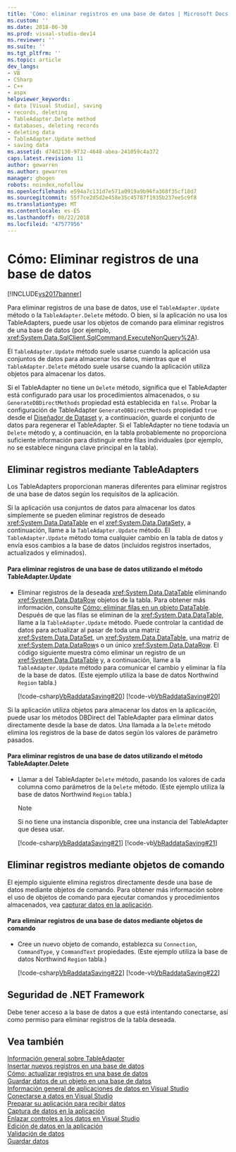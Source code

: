 ```yaml
---
title: 'Cómo: eliminar registros en una base de datos | Microsoft Docs'
ms.custom: ''
ms.date: 2018-06-30
ms.prod: visual-studio-dev14
ms.reviewer: ''
ms.suite: ''
ms.tgt_pltfrm: ''
ms.topic: article
dev_langs:
- VB
- CSharp
- C++
- aspx
helpviewer_keywords:
- data [Visual Studio], saving
- records, deleting
- TableAdapter.Delete method
- databases, deleting records
- deleting data
- TableAdapter.Update method
- saving data
ms.assetid: d74d2130-9732-4648-abea-241059c4a372
caps.latest.revision: 11
author: gewarren
ms.author: gewarren
manager: ghogen
robots: noindex,nofollow
ms.openlocfilehash: e594a7c131d7e571a0919a9b96fa368f35cf18d7
ms.sourcegitcommit: 55f7ce2d5d2e458e35c45787f1935b237ee5c9f8
ms.translationtype: MT
ms.contentlocale: es-ES
ms.lasthandoff: 08/22/2018
ms.locfileid: "47577956"
---
```

# <a name="how-to-delete-records-in-a-database"></a>Cómo: Eliminar registros de una base de datos
[!INCLUDE[vs2017banner](../includes/vs2017banner.md)]

Para eliminar registros de una base de datos, use el `TableAdapter.Update` método o la `TableAdapter.Delete` método. O bien, si la aplicación no usa los TableAdapters, puede usar los objetos de comando para eliminar registros de una base de datos (por ejemplo, <xref:System.Data.SqlClient.SqlCommand.ExecuteNonQuery%2A>).  
  
 El `TableAdapter.Update` método suele usarse cuando la aplicación usa conjuntos de datos para almacenar los datos, mientras que el `TableAdapter.Delete` método suele usarse cuando la aplicación utiliza objetos para almacenar los datos.  
  
 Si el TableAdapter no tiene un `Delete` método, significa que el TableAdapter está configurado para usar los procedimientos almacenados, o su `GenerateDBDirectMethods` propiedad está establecida en `false`. Probar la configuración de TableAdapter `GenerateDBDirectMethods` propiedad `true` desde el [Diseñador de Dataset](../data-tools/creating-and-editing-typed-datasets.md) y, a continuación, guarde el conjunto de datos para regenerar el TableAdapter. Si el TableAdapter no tiene todavía un `Delete` método y, a continuación, en la tabla probablemente no proporciona suficiente información para distinguir entre filas individuales (por ejemplo, no se establece ninguna clave principal en la tabla).  
  
## <a name="delete-records-using-tableadapters"></a>Eliminar registros mediante TableAdapters  
 Los TableAdapters proporcionan maneras diferentes para eliminar registros de una base de datos según los requisitos de la aplicación.  
  
 Si la aplicación usa conjuntos de datos para almacenar los datos simplemente se pueden eliminar registros de deseado <xref:System.Data.DataTable> en el <xref:System.Data.DataSet>y, a continuación, llame a la `TableAdapter.Update` método. El `TableAdapter.Update` método toma cualquier cambio en la tabla de datos y envía esos cambios a la base de datos (incluidos registros insertados, actualizados y eliminados).  
  
#### <a name="to-delete-records-from-a-database-using-the-tableadapterupdate-method"></a>Para eliminar registros de una base de datos utilizando el método TableAdapter.Update  
  
-   Eliminar registros de la deseada <xref:System.Data.DataTable> eliminando <xref:System.Data.DataRow> objetos de la tabla. Para obtener más información, consulte [Cómo: eliminar filas en un objeto DataTable](http://msdn.microsoft.com/library/add481e5-08c7-4923-9276-f036ae29d31e). Después de que las filas se eliminan de la <xref:System.Data.DataTable>, llame a la `TableAdapter.Update` método. Puede controlar la cantidad de datos para actualizar al pasar de toda una matriz <xref:System.Data.DataSet>, un <xref:System.Data.DataTable>, una matriz de <xref:System.Data.DataRow>s o un único <xref:System.Data.DataRow>. El código siguiente muestra cómo eliminar un registro de un <xref:System.Data.DataTable> y, a continuación, llame a la `TableAdapter.Update` método para comunicar el cambio y eliminar la fila de la base de datos. (Este ejemplo utiliza la base de datos Northwind `Region` tabla.)  
  
     [!code-csharp[VbRaddataSaving#20](../snippets/csharp/VS_Snippets_VBCSharp/VbRaddataSaving/CS/Form5.cs#20)]
     [!code-vb[VbRaddataSaving#20](../snippets/visualbasic/VS_Snippets_VBCSharp/VbRaddataSaving/VB/Form5.vb#20)]  
  
 Si la aplicación utiliza objetos para almacenar los datos en la aplicación, puede usar los métodos DBDirect del TableAdapter para eliminar datos directamente desde la base de datos. Una llamada a la `Delete` método elimina los registros de la base de datos según los valores de parámetro pasados.  
  
#### <a name="to-delete-records-from-a-database-using-the-tableadapterdelete-method"></a>Para eliminar registros de una base de datos utilizando el método TableAdapter.Delete  
  
-   Llamar a del TableAdapter `Delete` método, pasando los valores de cada columna como parámetros de la `Delete` método. (Este ejemplo utiliza la base de datos Northwind `Region` tabla.)  
  
    > [!NOTE]
    >  Si no tiene una instancia disponible, cree una instancia del TableAdapter que desea usar.  
  
     [!code-csharp[VbRaddataSaving#21](../snippets/csharp/VS_Snippets_VBCSharp/VbRaddataSaving/CS/Class1.cs#21)]
     [!code-vb[VbRaddataSaving#21](../snippets/visualbasic/VS_Snippets_VBCSharp/VbRaddataSaving/VB/Class1.vb#21)]  
  
## <a name="delete-records-using-command-objects"></a>Eliminar registros mediante objetos de comando  
 El ejemplo siguiente elimina registros directamente desde una base de datos mediante objetos de comando. Para obtener más información sobre el uso de objetos de comando para ejecutar comandos y procedimientos almacenados, vea [capturar datos en la aplicación](../data-tools/fetching-data-into-your-application.md).  
  
#### <a name="to-delete-records-from-a-database-using-command-objects"></a>Para eliminar registros de una base de datos mediante objetos de comando  
  
-   Cree un nuevo objeto de comando, establezca su `Connection`, `CommandType`, y `CommandText` propiedades. (Este ejemplo utiliza la base de datos Northwind `Region` tabla.)  
  
     [!code-csharp[VbRaddataSaving#22](../snippets/csharp/VS_Snippets_VBCSharp/VbRaddataSaving/CS/Class1.cs#22)]
     [!code-vb[VbRaddataSaving#22](../snippets/visualbasic/VS_Snippets_VBCSharp/VbRaddataSaving/VB/Class1.vb#22)]  
  
## <a name="net-framework-security"></a>Seguridad de .NET Framework  
 Debe tener acceso a la base de datos a que está intentando conectarse, así como permiso para eliminar registros de la tabla deseada.  
  
## <a name="see-also"></a>Vea también  
 [Información general sobre TableAdapter](../data-tools/tableadapter-overview.md)   
 [Insertar nuevos registros en una base de datos](../data-tools/insert-new-records-into-a-database.md)   
 [Cómo: actualizar registros en una base de datos](../data-tools/how-to-update-records-in-a-database.md)   
 [Guardar datos de un objeto en una base de datos](../data-tools/save-data-from-an-object-to-a-database.md)   
 [Información general de aplicaciones de datos en Visual Studio](../data-tools/overview-of-data-applications-in-visual-studio.md)   
 [Conectarse a datos en Visual Studio](../data-tools/connecting-to-data-in-visual-studio.md)   
 [Preparar su aplicación para recibir datos](http://msdn.microsoft.com/library/c17bdb7e-c234-4f2f-9582-5e55c27356ad)   
 [Captura de datos en la aplicación](../data-tools/fetching-data-into-your-application.md)   
 [Enlazar controles a los datos en Visual Studio](../data-tools/bind-controls-to-data-in-visual-studio.md)   
 [Edición de datos en la aplicación](../data-tools/editing-data-in-your-application.md)   
 [Validación de datos](http://msdn.microsoft.com/library/b3a9ee4e-5d4d-4411-9c56-c811f2b4ee7e)   
 [Guardar datos](../data-tools/saving-data.md)
